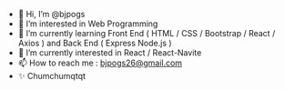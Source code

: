 - 👋 Hi, I’m @bjpogs
- 👀 I’m interested in Web Programming
- 🌱 I’m currently learning Front End ( HTML / CSS / Bootstrap / React / Axios ) and Back End ( Express Node.js )
- 💞️ I’m currently interested in React / React-Navite
- 📫 How to reach me : bjpogs26@gmail.com
- ✨ Chumchumqtqt 

<!---
bjpogs/bjpogs is a ✨ special ✨ repository because its `README.md` (this file) appears on your GitHub profile.
You can click the Preview link to take a look at your changes.
--->
